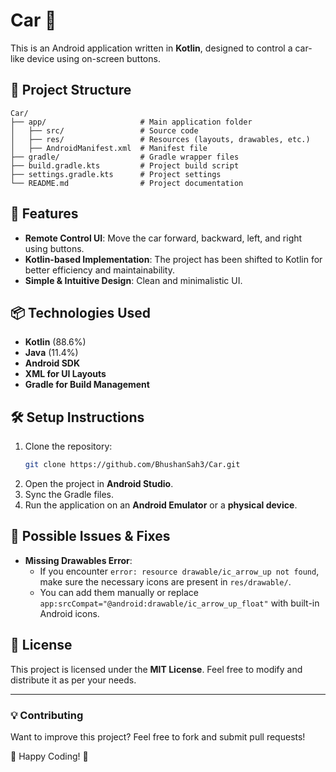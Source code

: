 # Car 🚗

This is an Android application written in **Kotlin**, designed to control a car-like device using on-screen buttons.

## 📂 Project Structure

```
Car/
├── app/                     # Main application folder
│   ├── src/                 # Source code
│   ├── res/                 # Resources (layouts, drawables, etc.)
│   ├── AndroidManifest.xml  # Manifest file
├── gradle/                  # Gradle wrapper files
├── build.gradle.kts         # Project build script
├── settings.gradle.kts      # Project settings
└── README.md                # Project documentation
```

## 🚀 Features

- **Remote Control UI**: Move the car forward, backward, left, and right using buttons.
- **Kotlin-based Implementation**: The project has been shifted to Kotlin for better efficiency and maintainability.
- **Simple & Intuitive Design**: Clean and minimalistic UI.

## 📦 Technologies Used

- **Kotlin** (88.6%)
- **Java** (11.4%)
- **Android SDK**
- **XML for UI Layouts**
- **Gradle for Build Management**

## 🛠 Setup Instructions

1. Clone the repository:
   ```sh
   git clone https://github.com/BhushanSah3/Car.git
   ```
2. Open the project in **Android Studio**.
3. Sync the Gradle files.
4. Run the application on an **Android Emulator** or a **physical device**.

## 🔧 Possible Issues & Fixes

- **Missing Drawables Error**:
    - If you encounter `error: resource drawable/ic_arrow_up not found`, make sure the necessary icons are present in `res/drawable/`.
    - You can add them manually or replace `app:srcCompat="@android:drawable/ic_arrow_up_float"` with built-in Android icons.

## 📜 License

This project is licensed under the **MIT License**. Feel free to modify and distribute it as per your needs.

---

### 💡 Contributing

Want to improve this project? Feel free to fork and submit pull requests!

🚀 Happy Coding! 🎉
```